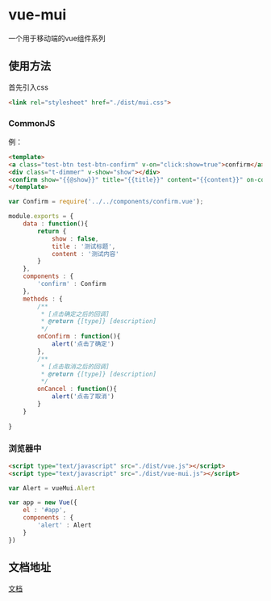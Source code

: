 # vue-mui
一个用于移动端的vue组件系列
## 使用方法 ##
首先引入css
```HTML
<link rel="stylesheet" href="./dist/mui.css">
```
### CommonJS ###
例：
```HTML
<template>
<a class="test-btn test-btn-confirm" v-on="click:show=true">confirm</a>
<div class="t-dimmer" v-show="show"></div>
<confirm show="{{@show}}" title="{{title}}" content="{{content}}" on-confirm="{{onConfirm}}" on-cancel="{{onCancel}}"></confirm>
</template>
```
```JavaScript
var Confirm = require('../../components/confirm.vue');

module.exports = {
	data : function(){
		return {
			show : false,
			title : '测试标题',
			content : '测试内容'
		}
	},
	components : {
		'confirm' : Confirm
	},
	methods : {
		/**
		 * [点击确定之后的回调]
		 * @return {[type]} [description]
		 */
		onConfirm : function(){
			alert('点击了确定')
		},
		/**
		 * [点击取消之后的回调]
		 * @return {[type]} [description]
		 */
		onCancel : function(){
			alert('点击了取消')
		}
	}
	
}
```

### 浏览器中 ###
```HTML
<script type="text/javascript" src="./dist/vue.js"></script>
<script type="text/javascript" src="./dist/vue-mui.js"></script>
```
```JavaScript
var Alert = vueMui.Alert

var app = new Vue({
    el : '#app',
    components : {
        'alert' : Alert
    }
})
```

## 文档地址 ##
[文档](http://mui.yaobieting.com/example/index.html)